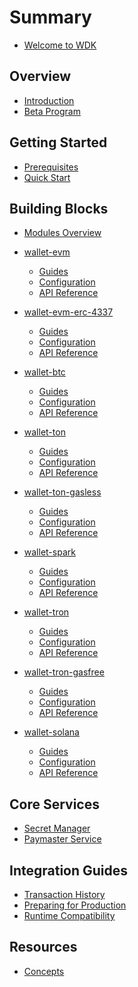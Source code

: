 # Summary
* [Welcome to WDK](README.md)

## Overview
* [Introduction](overview/introduction.md)
* [Beta Program](overview/beta-program.md)

## Getting Started
* [Prerequisites](getting-started/prerequisites.md)
* [Quick Start](getting-started/quick-start.md)

## Building Blocks
* [Modules Overview](wdk-modules/overview.md)

* [wallet-evm](wdk-modules/wallet-evm/overview.md)
  * [Guides](wdk-modules/wallet-evm/guides.md)
  * [Configuration](wdk-modules/wallet-evm/configuration.md)
  * [API Reference](wdk-modules/wallet-evm/api-reference.md)

* [wallet-evm-erc-4337](wdk-modules/wallet-evm-erc-4337/overview.md)
  * [Guides](wdk-modules/wallet-evm-erc-4337/guides.md)
  * [Configuration](wdk-modules/wallet-evm-erc-4337/configuration.md)
  * [API Reference](wdk-modules/wallet-evm-erc-4337/api-reference.md)

* [wallet-btc](wdk-modules/wallet-btc/overview.md)
  * [Guides](wdk-modules/wallet-btc/guides.md)
  * [Configuration](wdk-modules/wallet-btc/configuration.md)
  * [API Reference](wdk-modules/wallet-btc/api-reference.md)

* [wallet-ton](wdk-modules/wallet-ton/overview.md)
  * [Guides](wdk-modules/wallet-ton/guides.md)
  * [Configuration](wdk-modules/wallet-ton/configuration.md)
  * [API Reference](wdk-modules/wallet-ton/api-reference.md)

* [wallet-ton-gasless](wdk-modules/wallet-ton-gasless/overview.md)
  * [Guides](wdk-modules/wallet-ton-gasless/guides.md)
  * [Configuration](wdk-modules/wallet-ton-gasless/configuration.md)
  * [API Reference](wdk-modules/wallet-ton-gasless/api-reference.md)

* [wallet-spark](wdk-modules/wallet-spark/overview.md)
  * [Guides](wdk-modules/wallet-spark/guides.md)
  * [Configuration](wdk-modules/wallet-spark/configuration.md)
  * [API Reference](wdk-modules/wallet-spark/api-reference.md)

* [wallet-tron](wdk-modules/wallet-tron/overview.md)
  * [Guides](wdk-modules/wallet-tron/guides.md)
  * [Configuration](wdk-modules/wallet-tron/configuration.md)
  * [API Reference](wdk-modules/wallet-tron/api-reference.md)

* [wallet-tron-gasfree](wdk-modules/wallet-tron-gasfree/overview.md)
  * [Guides](wdk-modules/wallet-tron-gasfree/guides.md)
  * [Configuration](wdk-modules/wallet-tron-gasfree/configuration.md)
  * [API Reference](wdk-modules/wallet-tron-gasfree/api-reference.md)

* [wallet-solana](wdk-modules/wallet-solana/overview.md)
  * [Guides](wdk-modules/wallet-solana/guides.md)
  * [Configuration](wdk-modules/wallet-solana/configuration.md)
  * [API Reference](wdk-modules/wallet-solana/api-reference.md)

## Core Services
* [Secret Manager](documentation/secret-manager.md)
* [Paymaster Service](documentation/paymaster.md)

<!-- ## Indexer
* [Overview](documentation/indexer.md)
* [Quick Start](documentation/indexer/indexer-quick-start.md)
* [API Reference](documentation/indexer/indexer-api-reference.md)
* [Configuration](documentation/indexer/indexer-configuration.md) -->
<!-- * [Deployment](documentation/indexer/indexer-deployment.md)
* [Performance](documentation/indexer/indexer-performance.md)
* [Monitoring](documentation/indexer/indexer-monitoring.md)
* [Troubleshooting](documentation/indexer/indexer-troubleshooting.md) 
* [Testing Strategies](documentation/indexer/indexer-testing.md)-->
<!-- * [Chain-Specific Indexers](documentation/indexer/)
  * [Bitcoin](documentation/indexer/indexer-btc.md)
  * [EVM Chains](documentation/indexer/indexer-evm.md)
  * [Solana](documentation/indexer/indexer-solana.md)
  * [Spark](documentation/indexer/indexer-spark.md)
  * [TON](documentation/indexer/indexer-ton.md)
  * [TRON](documentation/indexer/indexer-tron.md)
  * [Extending to New Chains](documentation/indexer/indexer-extending.md) -->

## Integration Guides
* [Transaction History](documentation/transaction-history.md)
  <!-- * [UI Patterns](documentation/transaction-history-ui-patterns.md)
  * [Code Examples](documentation/transaction-history-examples.md) -->
* [Preparing for Production](documentation/preparing-for-production.md)
* [Runtime Compatibility](documentation/using-bare-runtime.md)


<!-- ## Integration Examples

* React
* React Native -->

## Resources
* [Concepts](resources/concepts.md)
